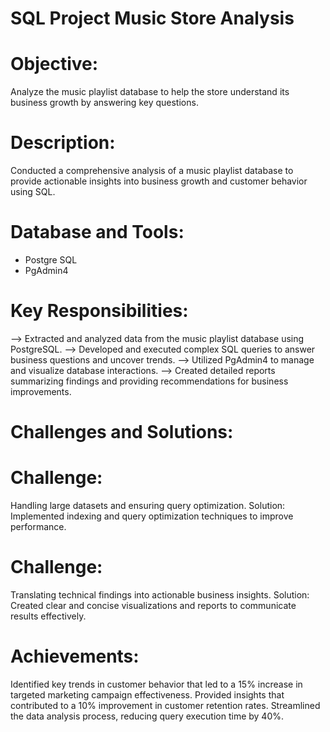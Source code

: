 # SQL Project Music Store Analysis

# Objective:
Analyze the music playlist database to help the store understand its business growth by answering key questions.

# Description:
Conducted a comprehensive analysis of a music playlist database to provide actionable insights into business growth and customer behavior using SQL.

# Database and Tools:
* Postgre SQL
* PgAdmin4

# Key Responsibilities:

--> Extracted and analyzed data from the music playlist database using PostgreSQL. 
--> Developed and executed complex SQL queries to answer business questions and uncover trends.
--> Utilized PgAdmin4 to manage and visualize database interactions.
--> Created detailed reports summarizing findings and providing recommendations for business improvements.

# Challenges and Solutions:

# Challenge:
Handling large datasets and ensuring query optimization.
Solution: Implemented indexing and query optimization techniques to improve performance.

# Challenge:
Translating technical findings into actionable business insights.
Solution: Created clear and concise visualizations and reports to communicate results effectively.

# Achievements:

Identified key trends in customer behavior that led to a 15% increase in targeted marketing campaign effectiveness.
Provided insights that contributed to a 10% improvement in customer retention rates.
Streamlined the data analysis process, reducing query execution time by 40%.













